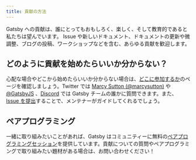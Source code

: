 ```yaml
---
title: 貢献の方法
---
```


Gatsby への貢献は、誰にとってもおもしろく、楽しく、そして教育的であると私たちは望んでいます。 Issue や新しいドキュメント、ドキュメントの更新や微調整、ブログの投稿、ワークショップなどを含む、あらゆる貢献を歓迎します。

## どのように貢献を始めたらいいか分からない？

心配な場合やどこから始めたらいいか分からない場合は、[どこに参加するか](/contributing/where-to-participate/)のページを確認しましょう。Twitter では [Marcy Sutton (@marcysutton)](https://twitter.com/marcysutton) や [@GatsbyJS](https://twitter.com/gatsbyjs) 、[Discord](https://gatsby.dev/discord) では Gatsby チームの誰かに質問できます。また、 [Issue を提出](/contributing/how-to-file-an-issue/)することで、メンテナーがガイドしてくれるでしょう。

## ペアプログラミング

一緒に取り組みたいことがあれば、Gatsby はコミュニティーに無料の[ペアプログラミングセッション](/contributing/pair-programming/)を提供しています。貢献についての質問やペアプログラミングで取り組みたい題材がある場合は、お問い合わせください！

<GuideList slug={props.slug} />
